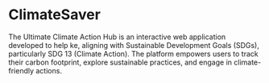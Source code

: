 # ClimateSaver
The Ultimate Climate Action Hub is an interactive web application developed to help ke, aligning with Sustainable Development Goals (SDGs), particularly SDG 13 (Climate Action). The platform empowers users to track their carbon footprint, explore sustainable practices, and engage in climate-friendly actions.
